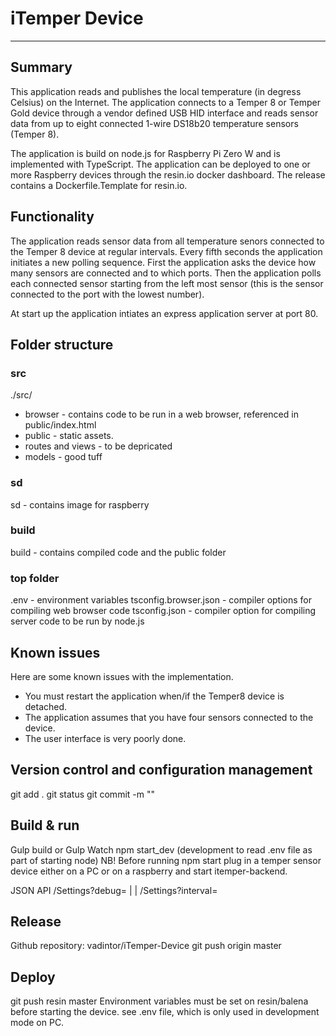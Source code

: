 # iTemper Device
-----------------
## Summary
This application reads and publishes the local temperature (in degress Celsius) on the Internet. The application connects to a Temper 8 or Temper Gold device through a vendor defined USB HID interface and reads sensor data from up to eight connected 1-wire DS18b20 temperature sensors (Temper 8).

The application is build on node.js for Raspberry Pi Zero W and is implemented with TypeScript. The application can be deployed to one or more Raspberry devices through the resin.io docker dashboard. The release contains a Dockerfile.Template for resin.io. 

## Functionality
The application reads sensor data from all temperature senors connected to the Temper 8 device at regular intervals. Every fifth seconds the application initiates a new polling sequence. First the application asks the device how many sensors are connected and to which ports.  Then the application polls each connected sensor starting from the left most sensor (this is the sensor connected to the port with the lowest number).

At start up the application intiates an express application server at port 80. 

## Folder structure
### src
./src/
* browser - contains code to be run in a web browser, referenced in public/index.html
* public - static assets.
* routes and views - to be depricated
* models - good tuff

### sd
sd  - contains image for raspberry

### build
build - contains compiled code and the public folder

### top folder
.env - environment variables
tsconfig.browser.json - compiler options for compiling web browser code
tsconfig.json - compiler option for compiling server code to be run by node.js

## Known issues
Here are some known issues with the implementation.

* You must restart the application  when/if the Temper8 device is detached. 
* The application assumes that you have four sensors connected to the device.
* The user interface is very poorly done.

## Version control and configuration management
git add .
git status
git commit -m "<comment>"

## Build & run
Gulp build or Gulp Watch 
npm start_dev (development to read .env file as part of starting node)
NB! Before running npm start plug in a temper sensor device either on a PC or on a raspberry and start itemper-backend.

JSON API 
/Settings?debug=<info> | <debug> | <error>
/Settings?interval=<seconds>

## Release
Github repository: vadintor/iTemper-Device
git push origin master

## Deploy
git push resin master
Environment variables must be set on resin/balena before starting the device. see .env file, which is only used in development mode on PC.